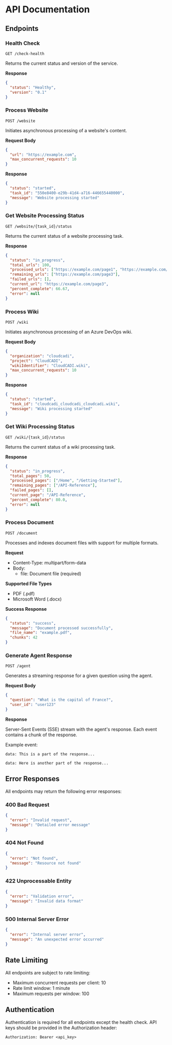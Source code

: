 # API Documentation

## Endpoints

### Health Check

```http
GET /check-health
```

Returns the current status and version of the service.

**Response**

```json
{
  "status": "Healthy",
  "version": "0.1"
}
```

### Process Website

```http
POST /website
```

Initiates asynchronous processing of a website's content.

**Request Body**

```json
{
  "url": "https://example.com",
  "max_concurrent_requests": 10
}
```

**Response**

```json
{
  "status": "started",
  "task_id": "550e8400-e29b-41d4-a716-446655440000",
  "message": "Website processing started"
}
```

### Get Website Processing Status

```http
GET /website/{task_id}/status
```

Returns the current status of a website processing task.

**Response**

```json
{
  "status": "in_progress",
  "total_urls": 100,
  "processed_urls": ["https://example.com/page1", "https://example.com/page2"],
  "remaining_urls": ["https://example.com/page3"],
  "failed_urls": [],
  "current_url": "https://example.com/page3",
  "percent_complete": 66.67,
  "error": null
}
```

### Process Wiki

```http
POST /wiki
```

Initiates asynchronous processing of an Azure DevOps wiki.

**Request Body**

```json
{
  "organization": "cloudcadi",
  "project": "CloudCADI",
  "wikiIdentifier": "CloudCADI.wiki",
  "max_concurrent_requests": 10
}
```

**Response**

```json
{
  "status": "started",
  "task_id": "cloudcadi_cloudcadi_cloudcadi.wiki",
  "message": "Wiki processing started"
}
```

### Get Wiki Processing Status

```http
GET /wiki/{task_id}/status
```

Returns the current status of a wiki processing task.

**Response**

```json
{
  "status": "in_progress",
  "total_pages": 50,
  "processed_pages": ["/Home", "/Getting-Started"],
  "remaining_pages": ["/API-Reference"],
  "failed_pages": [],
  "current_page": "/API-Reference",
  "percent_complete": 80.0,
  "error": null
}
```

### Process Document

```http
POST /document
```

Processes and indexes document files with support for multiple formats.

**Request**

- Content-Type: multipart/form-data
- Body:
  - file: Document file (required)

**Supported File Types**

- PDF (.pdf)
- Microsoft Word (.docx)

**Success Response**

```json
{
  "status": "success",
  "message": "Document processed successfully",
  "file_name": "example.pdf",
  "chunks": 42
}
```

### Generate Agent Response

```http
POST /agent
```

Generates a streaming response for a given question using the agent.

**Request Body**

```json
{
  "question": "What is the capital of France?",
  "user_id": "user123"
}
```

**Response**

Server-Sent Events (SSE) stream with the agent's response. Each event contains a chunk of the response.

Example event:
```
data: This is a part of the response...

data: Here is another part of the response...
```

## Error Responses

All endpoints may return the following error responses:

### 400 Bad Request

```json
{
  "error": "Invalid request",
  "message": "Detailed error message"
}
```

### 404 Not Found

```json
{
  "error": "Not found",
  "message": "Resource not found"
}
```

### 422 Unprocessable Entity

```json
{
  "error": "Validation error",
  "message": "Invalid data format"
}
```

### 500 Internal Server Error

```json
{
  "error": "Internal server error",
  "message": "An unexpected error occurred"
}
```

## Rate Limiting

All endpoints are subject to rate limiting:

- Maximum concurrent requests per client: 10
- Rate limit window: 1 minute
- Maximum requests per window: 100

## Authentication

Authentication is required for all endpoints except the health check. API keys should be provided in the Authorization header:

```http
Authorization: Bearer <api_key>
```
